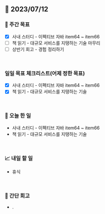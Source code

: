 ## 📅 2023/07/12


### 👏 주간 목표

- [x] 사내 스터디 - 이펙티브 자바 item64 ~ item66
- [ ] 책 읽기 - 대규모 서비스를 지탱하는 기술 마무리
- [ ] 상반기 회고 - 경험 정리하기

<br/>

### 일일 목표 체크리스트(어제 정한 목표)

- [x] 사내 스터디 - 이펙티브 자바 item64 ~ item66
- [x] 책 읽기 - 대규모 서비스를 지탱하는 기술

<br/>

### 💯 오늘 한 일

- 사내 스터디 - 이펙티브 자바 item64 ~ item66
- 책 읽기 - 대규모 서비스를 지탱하는 기술

<br/>

### 📈 내일 할 일

- 휴식

<br/>

### 🤔 간단 회고

- .
 
